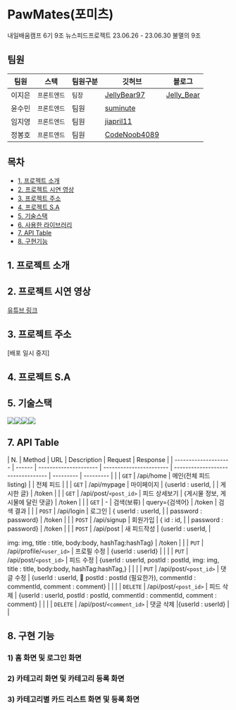 # PawMates(포미츠)

내일배움캠프 6기 9조 뉴스피드프로젝트 23.06.26 - 23.06.30 불멸의 9조

## 팀원

| 팀원   | 스택         | 팀원구분 | 깃허브                                          | 블로그                                       |
| ------ | ------------ | -------- | ----------------------------------------------- | -------------------------------------------- |
| 이지은 | `프론트엔드` | `팀장`   | [JellyBear97](https://github.com/JellyBear97)   | [Jelly_Bear](https://jelly-lee.tistory.com/) |
| 윤수민 | `프론트엔드` | 팀원     | [suminute](https://github.com/suminute)         | [](https://sum-til.tistory.com/)             |
| 임지영 | `프론트엔드` | 팀원     | [jiapril11](https://github.com/jiapril11)       | [](https://recordonlyforme.tistory.com/)     |
| 정봉호 | `프론트엔드` | 팀원     | [CodeNoob4089](https://github.com/CodeNoob4089) | [](https://codenoob2.tistory.com/)           |

## 목차

- [1. 프로젝트 소개](#1-프로젝트-소개)
- [2. 프로젝트 시연 영상](#2-프로젝트-시연-영상)
- [3. 프로젝트 주소](#3-프로젝트-주소)
- [4. 프로젝트 S.A](#4-프로젝트-sa)
- [5. 기술스택](#5-기술스택)
- [6. 사용한 라이브러리](#6-사용한-라이브러리)
- [7. API Table](#7-api-table)
- [8. 구현기능](#8-구현-기능)

## 1. 프로젝트 소개

## 2. 프로젝트 시연 영상

[유튜브 링크]()

## 3. 프로젝트 주소

[배포 일시 중지]

## 4. 프로젝트 S.A

[]()

## 5. 기술스택

<img src="https://img.shields.io/badge/react-61DAFB?style=for-the-badge&logo=react&logoColor=black"><img src="https://img.shields.io/badge/firebase-FFCA28?style=for-the-badge&logo=firebase&logoColor=white"><img src="https://img.shields.io/badge/github-181717?style=for-the-badge&logo=github&logoColor=white"><img src="https://img.shields.io/badge/git-F05032?style=for-the-badge&logo=git&logoColor=white">

## 7. API Table

| N.                   | Method | URL                   | Description             | Request                           | Response  |
| -------------------- | ------ | --------------------- | ----------------------- | --------------------------------- | --------- | --------- |
|                      | `GET`  | /api/home             | 메인(전체 피드 listing) |                                   | 전체 피드 |
|                      | `GET`  | /api/mypage           | 마이페이지              | {userId : userId,                 |
| 게시한 글}           | /token |
|                      | `GET`  | /api/post/`<post_id>` | 피드 상세보기           | {게시물 정보, 게시물에 달린 댓글} | /token    |
|                      | `GET`  | -                     | 검색(보류)              | query={검색어}                    | /token    | 검색 결과 |
|                      | `POST` | /api/login            | 로그인                  | { userId : userId,                |
| password : password} | /token |
|                      | `POST` | /api/signup           | 회원가입                | { id : id,                        |
| password : password} | /token |
|                      | `POST` | /api/post             | 새 피드작성             | {userId : userId,                 |

img: img,
title : title,
body:body,
hashTag:hashTag} | /token |
| | `PUT` | /api/profile/`<user_id>` | 프로필 수정 | {userId : userId} | |
| | `PUT` | /api/post/`<post_id>` | 피드 수정 | {userId : userId,
postId : postId,
img: img,
title : title,
body:body,
hashTag:hashTag,} | |
| | `PUT` | /api/post/`<post_id>` | 댓글 수정 | {userId : userId,
📌 postId : postId (필요한가),
commentId : commentId,
comment : comment} | |
| | `DELETE` | /api/post/`<post_id>` | 피드 삭제 | {userId : userId,
postId : postId,
commentId : commentId,
comment : comment} | |
| | `DELETE` | /api/post/`<comment_id>` | 댓글 삭제 |{userId : userId} | |

## 8. 구현 기능

### 1) 홈 화면 및 로그인 화면

### 2) 카테고리 화면 및 카테고리 등록 화면

### 3) 카테고리별 카드 리스트 화면 및 등록 화면
